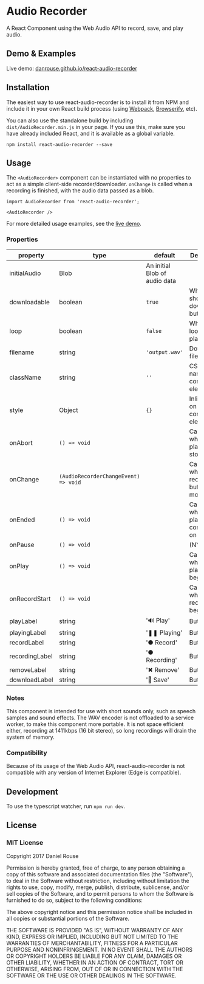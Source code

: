 # Audio Recorder

A React Component using the Web Audio API to record, save, and play audio.


## Demo & Examples

Live demo: [danrouse.github.io/react-audio-recorder](https://danrouse.github.io/react-audio-recorder/)


## Installation

The easiest way to use react-audio-recorder is to install it from NPM and include it in your own React build process (using [Webpack](http://webpack.js.org/), [Browserify](http://browserify.org), etc).

You can also use the standalone build by including `dist/AudioRecorder.min.js` in your page. If you use this, make sure you have already included React, and it is available as a global variable.

```
npm install react-audio-recorder --save
```


## Usage

The `<AudioRecorder>` component can be instantiated with no properties to act as a simple client-side recorder/downloader. `onChange` is called when a recording is finished, with the audio data passed as a blob.

```
import AudioRecorder from 'react-audio-recorder';

<AudioRecorder />
```

For more detailed usage examples, see the [live demo](http://kremonte.github.io/react-audio-recorder/).

### Properties
property|type|default|Description
----|----|-------|-----------
initialAudio|Blob|An initial Blob of audio data
downloadable|boolean|`true`|Whether to show a download button
loop|boolean|`false`|Whether to loop audio playback
filename|string|`'output.wav'`|Downloaded file name
className|string|`''`|CSS class name on the container element
style|Object|`{}`|Inline styles on the container element
onAbort|`() => void`||Callback when playback is stopped
onChange|`(AudioRecorderChangeEvent) => void`||Callback when the recording buffer is modified
onEnded|`() => void`||Callback when playback completes on its own
onPause|`() => void`||(NYI)
onPlay|`() => void`||Callback when playback begins
onRecordStart|`() => void`||Callback when recording begins
playLabel|string|'🔊 Play'|Button label
playingLabel|string|'❚❚ Playing'|Button label
recordLabel|string|'● Record'|Button label
recordingLabel|string|'● Recording'|Button label
removeLabel|string|'✖ Remove'|Button label
downloadLabel|string|'💾 Save'|Button label

### Notes

This component is intended for use with short sounds only, such as speech samples and sound effects. The WAV encoder is not offloaded to a service worker, to make this component more portable. It is not space efficient either, recording at 1411kbps (16 bit stereo), so long recordings will drain the system of memory.

### Compatibility

Because of its usage of the Web Audio API, react-audio-recorder is not compatible with any version of Internet Explorer (Edge is compatible).


## Development

To use the typescript watcher, run `npm run dev`.

## License

### MIT License

Copyright 2017 Daniel Rouse

Permission is hereby granted, free of charge, to any person obtaining a copy of this software and associated documentation files (the "Software"), to deal in the Software without restriction, including without limitation the rights to use, copy, modify, merge, publish, distribute, sublicense, and/or sell copies of the Software, and to permit persons to whom the Software is furnished to do so, subject to the following conditions:

The above copyright notice and this permission notice shall be included in all copies or substantial portions of the Software.

THE SOFTWARE IS PROVIDED "AS IS", WITHOUT WARRANTY OF ANY KIND, EXPRESS OR IMPLIED, INCLUDING BUT NOT LIMITED TO THE WARRANTIES OF MERCHANTABILITY, FITNESS FOR A PARTICULAR PURPOSE AND NONINFRINGEMENT. IN NO EVENT SHALL THE AUTHORS OR COPYRIGHT HOLDERS BE LIABLE FOR ANY CLAIM, DAMAGES OR OTHER LIABILITY, WHETHER IN AN ACTION OF CONTRACT, TORT OR OTHERWISE, ARISING FROM, OUT OF OR IN CONNECTION WITH THE SOFTWARE OR THE USE OR OTHER DEALINGS IN THE SOFTWARE.
